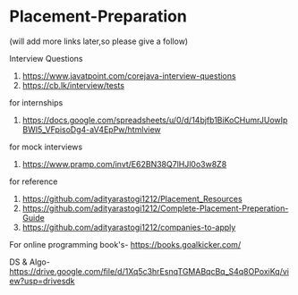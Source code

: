 # Placement-Preparation

(will add more links later,so please give a follow)

Interview Questions
1. https://www.javatpoint.com/corejava-interview-questions
2. https://cb.lk/interview/tests

for internships
1. https://docs.google.com/spreadsheets/u/0/d/14bjfb1BiKoCHumrJUowIpBWI5_VFpisoDg4-aV4EpPw/htmlview

for mock interviews
1. https://www.pramp.com/invt/E62BN38Q7lHJl0o3w8Z8

for reference
1. https://github.com/adityarastogi1212/Placement_Resources
2. https://github.com/adityarastogi1212/Complete-Placement-Preperation-Guide
3. https://github.com/adityarastogi1212/companies-to-apply

For online programming book's-
https://books.goalkicker.com/

DS & Algo-
https://drive.google.com/file/d/1Xq5c3hrEsnqTGMABqcBq_S4q8OPoxiKq/view?usp=drivesdk
